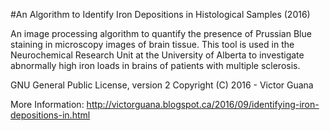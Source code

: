 #An Algorithm to Identify Iron Depositions in Histological Samples (2016)

An image processing algorithm to quantify the presence of Prussian Blue staining in microscopy images of brain tissue. This tool is used in the Neurochemical Research Unit at the University of Alberta to investigate abnormally high iron loads in brains of patients with multiple sclerosis.

GNU General Public License, version 2
Copyright (C) 2016 - Victor Guana

More Information: http://victorguana.blogspot.ca/2016/09/identifying-iron-depositions-in.html
